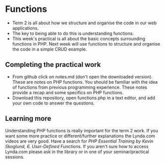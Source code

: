 # Functions

* Term 2 is all about how we structure and organise the code in our web applications. 
* The key to being able to do this is understanding functions.
* This week's practical is all about the basic concepts surrounding functions in PHP. Next week will use functions to structure and organise the code in a simple CRUD example.

## Completing the practical work
* From github click on notes.md (don't open the downloaded version). These are notes on PHP functions. You should be familiar with the idea of functions from previous programming experience. These notes provide a recap and some specifics on PHP functions. 
* Download this repository, open functions.php in a text editor, and add your own code to answer the questions.

## Learning more
Understanding PHP functions is really important for the term 2 work. If you want some more practice or different/further explanations the Lynda.com videos are very good. Have a search for *PHP Essential Training by Kevin Skoglund, 6. User-Defined Functions*. If you aren't sure how to access Lynda.com please ask in the library or in one of your seminar/practical sessions.  
